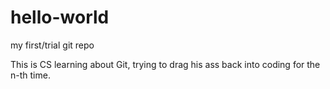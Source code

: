 # hello-world
my first/trial git repo

This is CS learning about Git, trying to drag his ass back into coding for the n-th time.
